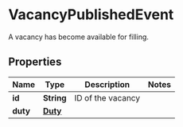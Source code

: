 

# VacancyPublishedEvent

A vacancy has become available for filling.
## Properties

Name | Type | Description | Notes
------------ | ------------- | ------------- | -------------
**id** | **String** | ID of the vacancy | 
**duty** | [**Duty**](Duty.md) |  | 



